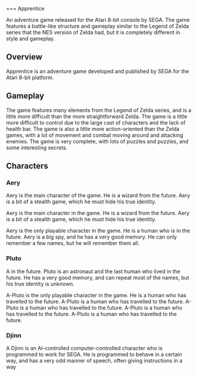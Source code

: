 
===
Apprentice

An adventure game released for the Atari 8-bit console by SEGA. The game features a battle-like structure and gameplay similar to the Legend of Zelda series that the NES version of Zelda had, but it is completely different in style and gameplay.

## Overview

Apprentice is an adventure game developed and published by SEGA for the Atari 8-bit platform.

## Gameplay

The game features many elements from the Legend of Zelda series, and is a little more difficult than the more straightforward Zelda. The game is a little more difficult to control due to the large cast of characters and the lack of health bar. The game is also a little more action-oriented than the Zelda games, with a lot of movement and combat moving around and attacking enemies. The game is very complete, with lots of puzzles and puzzles, and some interesting secrets.

## Characters

### Aery

Aery is the main character of the game. He is a wizard from the future. Aery is a bit of a stealth game, which he must hide his true identity.

Aery is the main character in the game. He is a wizard from the future. Aery is a bit of a stealth game, which he must hide his true identity.

Aery is the only playable character in the game. He is a human who is in the future. Aery is a big spy, and he has a very good memory. He can only remember a few names, but he will remember them all.

### Pluto

A in the future. Pluto is an astronaut and the last human who lived in the future. He has a very good memory, and can repeat most of the names, but his true identity is unknown.

A-Pluto is the only playable character in the game. He is a human who has travelled to the future. A-Pluto is a human who has travelled to the future. A-Pluto is a human who has travelled to the future. A-Pluto is a human who has travelled to the future. A-Pluto is a human who has travelled to the future.

### Djinn

A Djinn is an AI-controlled computer-controlled character who is programmed to work for SEGA. He is programmed to behave in a certain way, and has a very odd manner of speech, often giving instructions in a way
